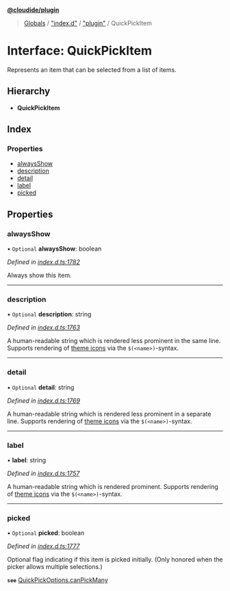 **[@cloudide/plugin](../README.md)**

> [Globals](../README.md) / ["index.d"](../modules/_index_d_.md) / ["plugin"](../modules/_index_d_._plugin_.md) / QuickPickItem

# Interface: QuickPickItem

Represents an item that can be selected from
a list of items.

## Hierarchy

* **QuickPickItem**

## Index

### Properties

* [alwaysShow](_index_d_._plugin_.quickpickitem.md#alwaysshow)
* [description](_index_d_._plugin_.quickpickitem.md#description)
* [detail](_index_d_._plugin_.quickpickitem.md#detail)
* [label](_index_d_._plugin_.quickpickitem.md#label)
* [picked](_index_d_._plugin_.quickpickitem.md#picked)

## Properties

### alwaysShow

• `Optional` **alwaysShow**: boolean

*Defined in [index.d.ts:1782](https://github.com/shuyaqian/cloudide-plugin-api/blob/6d83fa1/index.d.ts#L1782)*

Always show this item.

___

### description

• `Optional` **description**: string

*Defined in [index.d.ts:1763](https://github.com/shuyaqian/cloudide-plugin-api/blob/6d83fa1/index.d.ts#L1763)*

A human-readable string which is rendered less prominent in the same line. Supports rendering of
[theme icons](#ThemeIcon) via the `$(<name>)`-syntax.

___

### detail

• `Optional` **detail**: string

*Defined in [index.d.ts:1769](https://github.com/shuyaqian/cloudide-plugin-api/blob/6d83fa1/index.d.ts#L1769)*

A human-readable string which is rendered less prominent in a separate line. Supports rendering of
[theme icons](#ThemeIcon) via the `$(<name>)`-syntax.

___

### label

•  **label**: string

*Defined in [index.d.ts:1757](https://github.com/shuyaqian/cloudide-plugin-api/blob/6d83fa1/index.d.ts#L1757)*

A human-readable string which is rendered prominent. Supports rendering of [theme icons](#ThemeIcon) via
the `$(<name>)`-syntax.

___

### picked

• `Optional` **picked**: boolean

*Defined in [index.d.ts:1777](https://github.com/shuyaqian/cloudide-plugin-api/blob/6d83fa1/index.d.ts#L1777)*

Optional flag indicating if this item is picked initially.
(Only honored when the picker allows multiple selections.)

**`see`** [QuickPickOptions.canPickMany](#QuickPickOptions.canPickMany)
